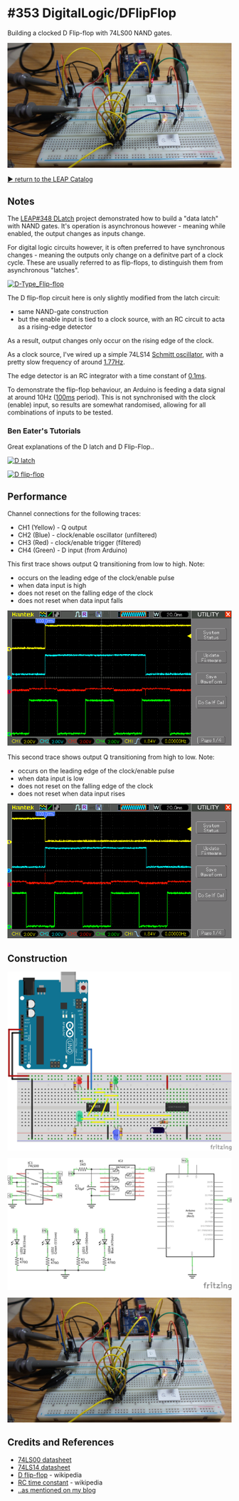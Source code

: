 # #353 DigitalLogic/DFlipFlop

Building a clocked D Flip-flop with 74LS00 NAND gates.

![Build](./assets/DFlipFlop_build.jpg?raw=true)

[:arrow_forward: return to the LEAP Catalog](https://leap.tardate.com)

## Notes

The [LEAP#348 DLatch](../DLatch) project demonstrated how to build a "data latch" with NAND gates.
It's operation is asynchronous however - meaning while enabled, the output changes as inputs change.

For digital logic circuits however, it is often preferred to have synchronous changes - meaning the outputs only change on a definitve part of a clock cycle.
These are usually referred to as flip-flops, to distinguish them from asynchronous "latches".

[![D-Type_Flip-flop](https://upload.wikimedia.org/wikipedia/commons/8/8c/D-Type_Flip-flop.svg)](https://en.wikipedia.org/wiki/File:D-Type_Flip-flop.svg)

The D flip-flop circuit here is only slightly modified from the latch circuit:

* same NAND-gate construction
* but the enable input is tied to a clock source, with an RC circuit to acta as a rising-edge detector

As a result, output changes only occur on the rising edge of the clock.

As a clock source, I've wired up a simple 74LS14 [Schmitt oscillator](../../SchmittOscillator), with a pretty slow frequency of around
[1.77Hz](http://www.wolframalpha.com/input/?i=1%2F(1.2+*+1k%CE%A9+*+470%C2%B5F)).

The edge detector is an RC integrator with a time constant of
[0.1ms](http://www.wolframalpha.com/input/?i=1k%CE%A9*100nF).

To demonstrate the flip-flop behaviour, an Arduino is feeding a data signal at around 10Hz ([100ms](http://www.wolframalpha.com/input/?i=1%2F10Hz) period).
This is not synchronised with the clock (enable) input, so results are somewhat randomised, allowing for all combinations of inputs to be tested.

### Ben Eater's Tutorials

Great explanations of the D latch and D Flip-Flop..

[![D latch](http://img.youtube.com/vi/peCh_859q7Q/0.jpg)](http://www.youtube.com/watch?v=peCh_859q7Q)

[![D flip-flop](http://img.youtube.com/vi/YW-_GkUguMM/0.jpg)](http://www.youtube.com/watch?v=YW-_GkUguMM)


## Performance

Channel connections for the following traces:

* CH1 (Yellow) - Q output
* CH2 (Blue) - clock/enable oscillator (unfiltered)
* CH3 (Red) - clock/enable trigger (filtered)
* CH4 (Green) - D input (from Arduino)

This first trace shows output Q transitioning from low to high. Note:

* occurs on the leading edge of the clock/enable pulse
* when data input is high
* does not reset on the falling edge of the clock
* does not reset when data input falls

![scope_transition_on](./assets/scope_transition_on.gif?raw=true)

This second trace shows output Q transitioning from high to low. Note:

* occurs on the leading edge of the clock/enable pulse
* when data input is low
* does not reset on the falling edge of the clock
* does not reset when data input rises

![scope_transition_off](./assets/scope_transition_off.gif?raw=true)

## Construction

![Breadboard](./assets/DFlipFlop_bb.jpg?raw=true)

![Schematic](./assets/DFlipFlop_schematic.jpg?raw=true)

![Build](./assets/DFlipFlop_build.jpg?raw=true)

## Credits and References
* [74LS00 datasheet](http://www.futurlec.com/74LS/74LS00.shtml)
* [74LS14 datasheet](http://www.futurlec.com/74LS/74LS14.shtml)
* [D flip-flop](https://en.wikipedia.org/wiki/Flip-flop_(electronics)#D_flip-flop) - wikipedia
* [RC time constant](https://en.wikipedia.org/wiki/RC_time_constant) - wikipedia
* [..as mentioned on my blog](https://blog.tardate.com/2017/10/leap353-d-flipflop-with-nand-gates.html)
